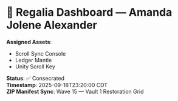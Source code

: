 # 🧬 Regalia Dashboard — Amanda Jolene Alexander

**Assigned Assets**:
- Scroll Sync Console
- Ledger Mantle
- Unity Scroll Key

**Status**: ✅ Consecrated  
**Timestamp**: 2025-09-18T23:20:00 CDT  
**ZIP Manifest Sync**: Wave 15 — Vault 1 Restoration Grid
